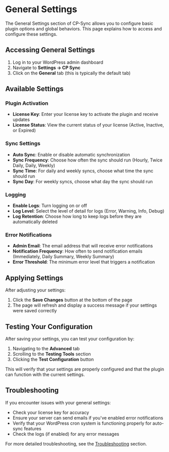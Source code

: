 # General Settings

The General Settings section of CP-Sync allows you to configure basic plugin options and global behaviors. This page explains how to access and configure these settings.

## Accessing General Settings

1. Log in to your WordPress admin dashboard
2. Navigate to **Settings → CP Sync**
3. Click on the **General** tab (this is typically the default tab)

## Available Settings

### Plugin Activation

- **License Key**: Enter your license key to activate the plugin and receive updates
- **License Status**: View the current status of your license (Active, Inactive, or Expired)

### Sync Settings

- **Auto Sync**: Enable or disable automatic synchronization
- **Sync Frequency**: Choose how often the sync should run (Hourly, Twice Daily, Daily, Weekly)
- **Sync Time**: For daily and weekly syncs, choose what time the sync should run
- **Sync Day**: For weekly syncs, choose what day the sync should run

### Logging

- **Enable Logs**: Turn logging on or off
- **Log Level**: Select the level of detail for logs (Error, Warning, Info, Debug)
- **Log Retention**: Choose how long to keep logs before they are automatically deleted

### Error Notifications

- **Admin Email**: The email address that will receive error notifications
- **Notification Frequency**: How often to send notification emails (Immediately, Daily Summary, Weekly Summary)
- **Error Threshold**: The minimum error level that triggers a notification

## Applying Settings

After adjusting your settings:

1. Click the **Save Changes** button at the bottom of the page
2. The page will refresh and display a success message if your settings were saved correctly

## Testing Your Configuration

After saving your settings, you can test your configuration by:

1. Navigating to the **Advanced** tab
2. Scrolling to the **Testing Tools** section
3. Clicking the **Test Configuration** button

This will verify that your settings are properly configured and that the plugin can function with the current settings.

## Troubleshooting

If you encounter issues with your general settings:

- Check your license key for accuracy
- Ensure your server can send emails if you've enabled error notifications
- Verify that your WordPress cron system is functioning properly for auto-sync features
- Check the logs (if enabled) for any error messages

For more detailed troubleshooting, see the [Troubleshooting](../advanced/troubleshooting.md) section.